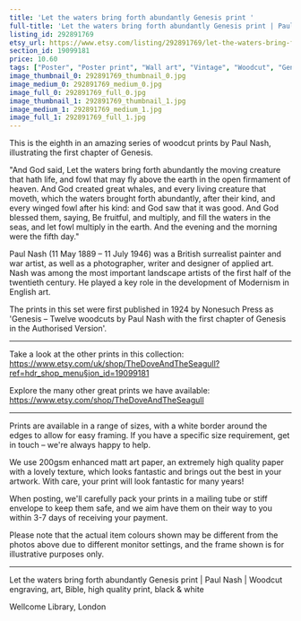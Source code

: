 ```yaml
---
title: 'Let the waters bring forth abundantly Genesis print '
full-title: 'Let the waters bring forth abundantly Genesis print | Paul Nash |  Woodcut engraving, art, Bible, high quality print, black & white'
listing_id: 292891769
etsy_url: https://www.etsy.com/listing/292891769/let-the-waters-bring-forth-abundantly?utm_source=site&utm_medium=api&utm_campaign=api
section_id: 19099181
price: 10.60
tags: ["Poster", "Poster print", "Wall art", "Vintage", "Woodcut", "Genesis", "Black and white", "Bible", "Paul Nash", "Engraving", "Creation", "Modern art", "High quality print"]
image_thumbnail_0: 292891769_thumbnail_0.jpg
image_medium_0: 292891769_medium_0.jpg
image_full_0: 292891769_full_0.jpg
image_thumbnail_1: 292891769_thumbnail_1.jpg
image_medium_1: 292891769_medium_1.jpg
image_full_1: 292891769_full_1.jpg
---
```

This is the eighth in an amazing series of woodcut prints by Paul Nash, illustrating the first chapter of Genesis.

&quot;And God said, Let the waters bring forth abundantly the moving creature that hath life, and fowl that may fly above the earth in the open firmament of heaven. And God created great whales, and every living creature that moveth, which the waters brought forth abundantly, after their kind, and every winged fowl after his kind: and God saw that it was good. And God blessed them, saying, Be fruitful, and multiply, and fill the waters in the seas, and let fowl multiply in the earth. And the evening and the morning were the fifth day.&quot;

Paul Nash (11 May 1889 – 11 July 1946) was a British surrealist painter and war artist, as well as a photographer, writer and designer of applied art. Nash was among the most important landscape artists of the first half of the twentieth century. He played a key role in the development of Modernism in English art.

The prints in this set were first published in 1924 by Nonesuch Press as &#39;Genesis – Twelve woodcuts by Paul Nash with the first chapter of Genesis in the Authorised Version&#39;.

---

Take a look at the other prints in this collection: https://www.etsy.com/uk/shop/TheDoveAndTheSeagull?ref=hdr_shop_menu§ion_id=19099181

Explore the many other great prints we have available: https://www.etsy.com/shop/TheDoveAndTheSeagull

----

Prints are available in a range of sizes, with a white border around the edges to allow for easy framing. If you have a specific size requirement, get in touch – we&#39;re always happy to help.

We use 200gsm enhanced matt art paper, an extremely high quality paper with a lovely texture, which looks fantastic and brings out the best in your artwork. With care, your print will look fantastic for many years!

When posting, we&#39;ll carefully pack your prints in a mailing tube or stiff envelope to keep them safe, and we aim have them on their way to you within 3-7 days of receiving your payment.

Please note that the actual item colours shown may be different from the photos above due to different monitor settings, and the frame shown is for illustrative purposes only.

---

Let the waters bring forth abundantly Genesis print | Paul Nash |  Woodcut engraving, art, Bible, high quality print, black & white

Wellcome Library, London

